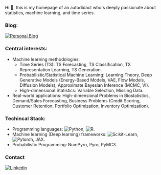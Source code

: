 Hi 🤗, this is my homepage of an autodidact who's deeply passionate about statistics, machine learning, and time series.

### Blog:
[![Personal Blog](https://img.shields.io/badge/blog-black?logo=jekyll&logoColor=white&link=https://callmequant.github.io/)](https://callmequant.github.io/)

### Central interests:

- Machine learning methodologies:
  + Time Series (TS): TS Forecasting, TS Classification, TS Representation Learning, TS Generation.
  + Probabilistic/Statistical Machine Learning: Learning Theory, Deep Generative Models (Energy-Based Models, VAE, Flow Models, Diffusion Models), Approximate Bayesian Inference (MCMC, VI).
  + High-dimensional Statistics: Variable Selection, Missing Data.
- Real-world applications: High-dimensional Problems in Biostatistics, Demand/Sales Forecasting, Business Problems (Credit Scoring, Customer Retention, Portfolio Optimization, Inventory Optimization).


### Techincal Stack:

- Programming languages: ![Python](https://img.shields.io/badge/-Python-333333?style=flat&logo=python), ![R](https://img.shields.io/badge/-R-333333?style=flat&logo=R&logoColor=276DC3).
- Machine learning (Deep learning) frameworks: ![Scikit-Learn](https://img.shields.io/badge/-Sklearn-d6882f.svg?style=flat&logo=Scikit-learn), ![Pytorch](https://img.shields.io/badge/-Pytorch-a8502f.svg?style=flat&logo=Pytorch), JAX.
- Probabilistic Programming: NumPyro, Pyro, PyMC3.

### Contact 
[![Linkedin](https://img.shields.io/badge/linkedin-black?logo=Linkedin&logoColor=white&link=https://www.linkedin.com/in/binh-ho-899390193/)](https://www.linkedin.com/in/binh-ho-899390193/)

